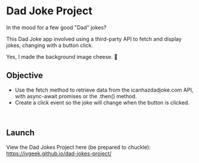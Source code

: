 # Dad Joke Project
In the mood for a few good "Dad" jokes? 

This Dad Joke app involved using a third-party API to fetch and display jokes, changing with a button click.

Yes, I made the background image cheese. :cheese:

## Objective
* Use the fetch method to retrieve data from the icanhazdadjoke.com API, with async-await promises or the .then() method.
* Create a click event so the joke will change when the button is clicked.
</br>


## Launch

View the Dad Jokes Project here (be prepared to chuckle): https://ivgeek.github.io/dad-jokes-project/

